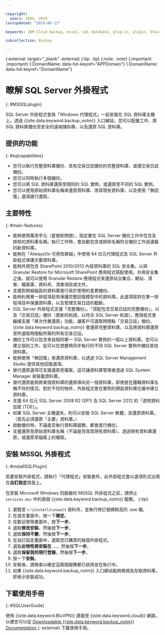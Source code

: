 ```yaml
---

copyright:
  years: 1994, 2019
lastupdated: "2019-06-13"

keywords: IBM Cloud backup, mssql, sql database, plug-in, plugin, EVault, Carbonite, restore SQL

subcollection: Backup

---
```

{:external: target="_blank" .external}
{:tip: .tip}
{:note: .note}
{:important: .important}
{:DomainName: data-hd-keyref="APPDomain"}
{:DomainName: data-hd-keyref="DomainName"}

# 瞭解 SQL Server 外掛程式
{: #MSSQLplugin}

SQL Server 外掛程式會與「Windows 代理程式」一起安裝在 SQL 資料庫主機上。透過 {{site.data.keyword.backup_notm}} 入口網站，您可以配置工作、將 SQL 資料庫備份至安全的遠端儲存庫，以及還原 SQL 資料庫。

## 提供的功能
{: #sqlcapabilities}

- 您可以執行完整資料庫備份、具有交易日誌備份的完整資料庫，或僅交易日誌備份。
- 您可以同時執行多個備份。
- 您可以將 SQL 資料庫還原至相同的 SQL 實例，或還原至不同的 SQL 實例。
- 您可以使用原始資料庫名稱來還原資料庫、改寫現有資料庫，以及使用「無回復」選項進行還原。

## 主要特性
{: #main-features}

- 能夠使用萬用字元（星號和問號），指定要在 SQL Server 備份工作中包含及排除的資料庫名稱。執行工作時，會自動包含或排除名稱符合備份工作過濾器的新資料庫。
- 能夠在「AlwaysOn 可用性群組」中使用 64 位元代理程式及 SQL Server 外掛程式保護次要資料庫。
- 能夠共用包含 SharePoint 2010/2013 內容資料庫的 SQL 安全集，以與 Granular Restore for Microsoft SharePoint 應用程式搭配使用。共用安全集之後，就可以使用 Granular Restore 應用程式來還原站台集合、網站、清單、檔案庫、資料夾、清單項目或文件。
- 支援對跨越磁區的資料庫進行易於使用的差異備份。
- 能夠利用單一排程項目來保護完整回復模型中的資料庫。此選項容許在單一排程項目中保護資料庫，以及管理交易日誌的截斷。
- SQL Server 外掛程式支援「完整備份」、「搭配包含交易日誌的完整備份」，以及「交易日誌」備份（更新的術語，以符合 SQL Server 術語）。應用程式會繼續支援「單次作業還原」功能，讓客戶可選取時間點「交易日誌」備份。{{site.data.keyword.backup_notm}} 會還原完整資料庫，以及將資料庫還原至所選取時間點所需的所有交易日誌。
- 備份工作可以包含來自相同單一 SQL Server 實例的一個以上資料庫。您可以建立個別工作，從可以在想要時同步執行的不同 SQL Server 實例中備份其他資料庫。
- 能夠使用「無回復」來還原資料庫，以透過 SQL Server Management Studio 提供其他回復選項。
- 替代還原選項可支援還原至檔案，這可讓資料庫管理者透過 SQL System Manager 來裝載資料庫。
- 替代還原能夠將某個資料庫的還原導向另一個資料庫，即使是在邏輯資料庫名稱不符的情況。對於不符的物件，外掛程式會在實例的預設資料庫位置中建立資料庫。
- 支援 64 位元 SQL Server 2008 R2 (SP1) 及 SQL Server 2012 的「透明資料加密 (TDE)」。
- 如果 SQL Server 主機遺失，則可以安裝 SQL Server 軟體，並還原資料庫。（首先必須還原「主要」資料庫。）
- 啟動備份時，不論是否執行資料庫服務，都會進行備份。
- 支援還原至原始資料庫名稱（不論是否改寫現有資料庫）、透過現有資料庫還原，或還原至磁碟上的檔案。

## 安裝 MSSQL 外掛程式
{: #installSQLPlugin}

若要安裝外掛程式，請執行「代理程式」安裝套件。此外掛程式會以選項形式出現在**自訂設定**頁面上。

在安裝 Microsoft Windows 伺服器的 MSSQL 外掛程式之前，請停止 `services.msc` 中的兩個 {{site.data.keyword.backup_notm}} 服務。
{:tip}

1. 瀏覽至 `c:\installs\evault` 資料夾，並執行修訂號碼較高的 .exe 檔。
2. 在語言畫面中，按一下**確定**。
3. 在歡迎使用畫面中，按**下一步**。
4. 選取**修改安裝**，然後按**下一步**。
5. 選取**保持不變**，然後按**下一步**。
6. 在自訂設定畫面中，選取您已購買的每個外掛程式。
7. 選取**此特性將安裝在 ...**，然後按**下一步**。
8. 選取**保留我的現行登錄**，然後按**下一步**。
9. 按一下**安裝**。
10. 安裝後，請檢查以確定這兩個服務都已啟用並在執行中。
11. 如果 {{site.data.keyword.backup_notm}} 入口網站能夠檢視及存取資料庫，即表示安裝成功。

## 下載使用手冊
{: #SQLUserGuide}

使用 {{site.data.keyword.BluVPN}} 連接至 {{site.data.keyword.cloud}} 網路，以便您可以從 [Downloadable {{site.data.keyword.backup_notm}} Documentation ](http://downloads.service.softlayer.com/evault/Documentation/){: external} 下載使用手冊。
